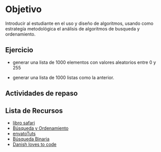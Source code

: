 # Objetivo

Introducir al estudiante en el uso y diseño de algoritmos,
usando como estrategía metodológica el análisis de algoritmos de busqueda y
ordenamiento.

## Ejercicio

+ generar una lista de 1000 elementos con valores aleatorios entre 0 y 255

+ generar una lista de 1000 listas como la anterior.


## Actividades de repaso

## Lista de Recursos

+ [libro safari](https://www.safaribooksonline.com/library/view/python-cookbook/0596001673/ch02.html)
+ [Búsqueda y Ordenamiento](http://www.w3resource.com/python-exercises/data-structures-and-algorithms/)
+ [envatoTuts](https://code.tutsplus.com/tutorials/sorting-and-searching-in-python--cms-25668)
+ [Búsqueda Binaria](http://interactivepython.org/runestone/static/pythonds/SortSearch/TheBinarySearch.html)
+ [Danish loves to code](http://danishmujeeb.com/blog/2014/01/basic-sorting-algorithms-implemented-in-python/)
